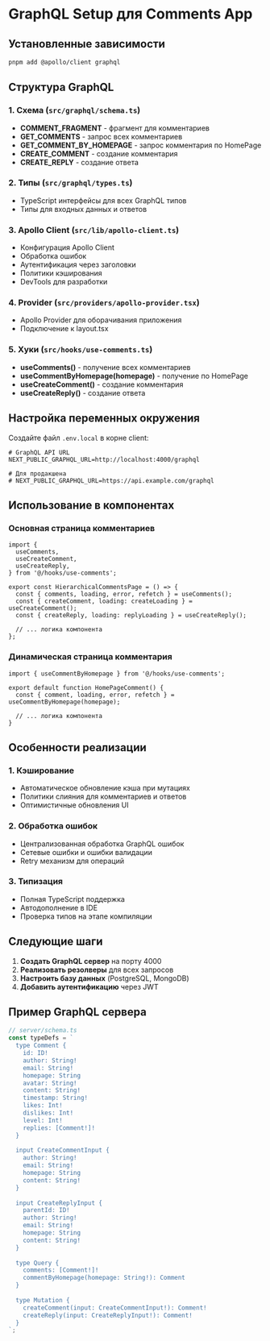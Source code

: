 # GraphQL Setup для Comments App

## Установленные зависимости

```bash
pnpm add @apollo/client graphql
```

## Структура GraphQL

### 1. Схема (`src/graphql/schema.ts`)

- **COMMENT_FRAGMENT** - фрагмент для комментариев
- **GET_COMMENTS** - запрос всех комментариев
- **GET_COMMENT_BY_HOMEPAGE** - запрос комментария по HomePage
- **CREATE_COMMENT** - создание комментария
- **CREATE_REPLY** - создание ответа

### 2. Типы (`src/graphql/types.ts`)

- TypeScript интерфейсы для всех GraphQL типов
- Типы для входных данных и ответов

### 3. Apollo Client (`src/lib/apollo-client.ts`)

- Конфигурация Apollo Client
- Обработка ошибок
- Аутентификация через заголовки
- Политики кэширования
- DevTools для разработки

### 4. Provider (`src/providers/apollo-provider.tsx`)

- Apollo Provider для оборачивания приложения
- Подключение к layout.tsx

### 5. Хуки (`src/hooks/use-comments.ts`)

- **useComments()** - получение всех комментариев
- **useCommentByHomepage(homepage)** - получение по HomePage
- **useCreateComment()** - создание комментария
- **useCreateReply()** - создание ответа

## Настройка переменных окружения

Создайте файл `.env.local` в корне client:

```env
# GraphQL API URL
NEXT_PUBLIC_GRAPHQL_URL=http://localhost:4000/graphql

# Для продакшена
# NEXT_PUBLIC_GRAPHQL_URL=https://api.example.com/graphql
```

## Использование в компонентах

### Основная страница комментариев

```tsx
import {
  useComments,
  useCreateComment,
  useCreateReply,
} from '@/hooks/use-comments';

export const HierarchicalCommentsPage = () => {
  const { comments, loading, error, refetch } = useComments();
  const { createComment, loading: createLoading } = useCreateComment();
  const { createReply, loading: replyLoading } = useCreateReply();

  // ... логика компонента
};
```

### Динамическая страница комментария

```tsx
import { useCommentByHomepage } from '@/hooks/use-comments';

export default function HomePageComment() {
  const { comment, loading, error, refetch } = useCommentByHomepage(homepage);

  // ... логика компонента
}
```

## Особенности реализации

### 1. Кэширование

- Автоматическое обновление кэша при мутациях
- Политики слияния для комментариев и ответов
- Оптимистичные обновления UI

### 2. Обработка ошибок

- Централизованная обработка GraphQL ошибок
- Сетевые ошибки и ошибки валидации
- Retry механизм для операций

### 3. Типизация

- Полная TypeScript поддержка
- Автодополнение в IDE
- Проверка типов на этапе компиляции

## Следующие шаги

1. **Создать GraphQL сервер** на порту 4000
2. **Реализовать резолверы** для всех запросов
3. **Настроить базу данных** (PostgreSQL, MongoDB)
4. **Добавить аутентификацию** через JWT

## Пример GraphQL сервера

```typescript
// server/schema.ts
const typeDefs = `
  type Comment {
    id: ID!
    author: String!
    email: String!
    homepage: String
    avatar: String!
    content: String!
    timestamp: String!
    likes: Int!
    dislikes: Int!
    level: Int!
    replies: [Comment!]!
  }
  
  input CreateCommentInput {
    author: String!
    email: String!
    homepage: String
    content: String!
  }
  
  input CreateReplyInput {
    parentId: ID!
    author: String!
    email: String!
    homepage: String
    content: String!
  }
  
  type Query {
    comments: [Comment!]!
    commentByHomepage(homepage: String!): Comment
  }
  
  type Mutation {
    createComment(input: CreateCommentInput!): Comment!
    createReply(input: CreateReplyInput!): Comment!
  }
`;
```

